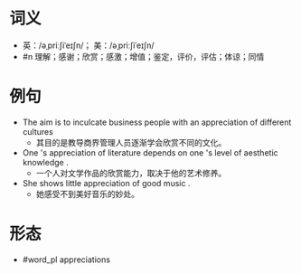 # 词义
- 英：/əˌpriːʃiˈeɪʃn/； 美：/əˌpriːʃiˈeɪʃn/
- #n 理解；感谢；欣赏；感激；增值；鉴定，评价，评估；体谅；同情
# 例句
- The aim is to inculcate business people with an appreciation of different cultures
	- 其目的是教导商界管理人员逐渐学会欣赏不同的文化。
- One 's appreciation of literature depends on one 's level of aesthetic knowledge .
	- 一个人对文学作品的欣赏能力，取决于他的艺术修养。
- She shows little appreciation of good music .
	- 她感受不到美好音乐的妙处。
# 形态
- #word_pl appreciations
